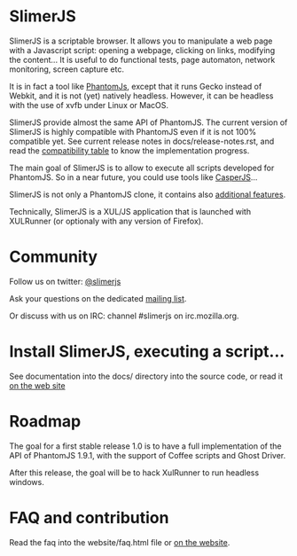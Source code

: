 # SlimerJS

SlimerJS is a scriptable browser. It allows you to manipulate a web page
with a Javascript script: opening a webpage, clicking on links, modifying the content...
It is useful to do functional tests, page automaton, network monitoring, screen capture etc.

It is in fact a tool like [PhantomJs](http://phantomjs.org/), except that
it runs Gecko instead of Webkit, and it is not (yet) natively headless.
However, it can be headless with the use of xvfb under Linux or MacOS.

SlimerJS provide almost the same API of PhantomJS. The current version of SlimerJS
is highly compatible with PhantomJS even if it is not 100% compatible yet.
See current release notes in docs/release-notes.rst, and
read the [compatibility table](https://github.com/laurentj/slimerjs/blob/master/API_COMPAT.md)
to know the implementation progress.

The main goal of SlimerJS is to allow to execute all scripts developed for PhantomJS. So
in a near future, you could use tools like [CasperJS](http://casperjs.org)...

SlimerJS is not only a PhantomJS clone, it contains also [additional features](http://slimerjs.org/features.html).

Technically, SlimerJS is a XUL/JS application that is launched with
XULRunner (or optionaly with any version of Firefox).

# Community

Follow us on twitter: [@slimerjs](https://twitter.com/slimerjs)

Ask your questions on the dedicated [mailing list](https://groups.google.com/forum/#!forum/slimerjs).

Or discuss with us on IRC: channel #slimerjs on irc.mozilla.org.

# Install SlimerJS, executing a script...

See documentation into the docs/ directory into the source code, or read
it [on the web site](http://docs.slimerjs.org/current/)

# Roadmap

The goal for a first stable release 1.0 is to have a full implementation of
the API of PhantomJS 1.9.1, with the support of Coffee scripts and Ghost Driver.

After this release, the goal will be to hack XulRunner to run headless windows.

# FAQ and contribution

Read the faq into the website/faq.html file or [on the website](http://slimerjs.org/faq.html).
